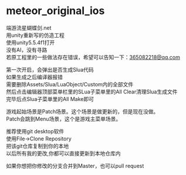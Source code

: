 # meteor_original_ios</br>
端游流星蝴蝶剑.net</br>用unity重新写的仿造工程</br>
使用unity5.5.4f1打开</br>
没有AI，没有寻路</br>
若原工程里的一些做法存在错误，希望可以告知一下：365082218@qq.com</br>

第一次开启，会弹出是否生成Slua代码</br>
如果生成之后编译器报错</br>
需要删除Assets/Slua/LuaObject/Custom内的全部文件</br>
然后点击编辑器顶部菜单栏里的SLua子菜单里的All Clear清理Slua生成文件</br>
完毕后点Slua子菜单里的All Make即可</br>

游戏起始场景是Patch场景。这个场景是做更新的，但是现在没做。</br>
Patch会跳到Menu场景，这个是游戏主菜单场景。</br>

推荐使用git desktop软件</br>
使用File->Clone Repository</br>
把该git仓库复制到你的本地</br>
以后所有我的更改,你都可以直接更新到本地仓库内</br>

如果你想把你修改的分支合并到Master，也可以pull request</br>
